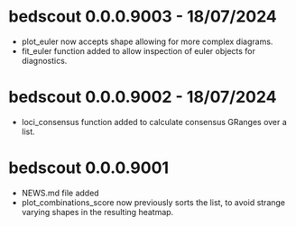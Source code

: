 # bedscout 0.0.0.9003 - 18/07/2024

* plot_euler now accepts shape allowing for more complex diagrams.
* fit_euler function added to allow inspection of euler objects for diagnostics.

# bedscout 0.0.0.9002 - 18/07/2024

* loci_consensus function added to calculate consensus GRanges over a list.

# bedscout 0.0.0.9001

* NEWS.md file added
* plot_combinations_score now previously sorts the list, to avoid strange
varying shapes in the resulting heatmap.
